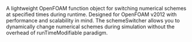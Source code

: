 A lightweight OpenFOAM function object for switching numerical schemes at specified times during runtime. Designed for OpenFOAM v2012 with performance and scalability in mind.
The schemeSwitcher allows you to dynamically change numerical schemes during simulation without the overhead of runTimeModifiable paradigm.
